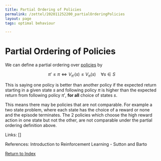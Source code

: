 ```yaml
---
title: Partial Ordering of Policies
permalink: /zettel/202011252200_partialOrderingPolicies
layout: page
tags: optimal behaviour

---
```

# Partial Ordering of Policies

We can define a partial ordering over [policies](202011242107_rlPolicy) by

$$
\pi' \leq \pi \Longleftrightarrow V_{\pi'} (s) \leq V_{\pi}(s) \quad \forall s \in S
$$

This is saying one policy is better than another policy if the expected return starting in a given 
state $s$ and following policy $\pi$ is higher than the expected return from following policy $\pi'$, 
**for all** choice of states $s$.

This means there may be policies that are not comparable. For example a two state 
problem, where each state has the choice of a reward or none and the episode terminates. The 2 policies 
which choose the high reward action in one state but not the other, are not comparable under the partial 
ordering definition above. 

Links: []

References: Introduction to Reinforcement Learning - Sutton and Barto

[Return to Index](index)